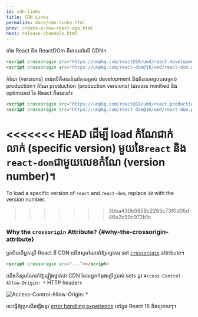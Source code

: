 ```yaml
---
id: cdn-links
title: CDN Links
permalink: docs/cdn-links.html
prev: create-a-new-react-app.html
next: release-channels.html
---
```


ទាំង React និង ReactDOm គឺមាននៅលើ CDN។

```html
<script crossorigin src="https://unpkg.com/react@18/umd/react.development.js"></script>
<script crossorigin src="https://unpkg.com/react-dom@18/umd/react-dom.development.js"></script>
```

កំណែ (versions) ខាងលើគឺមានន័យតែសម្រាប់ development និងមិនសមស្របសម្រាប់ production។ កំណែ production (production versions) ដែលបាន minified និង optimized នៃ React គឺមាននៅ៖

```html
<script crossorigin src="https://unpkg.com/react@18/umd/react.production.min.js"></script>
<script crossorigin src="https://unpkg.com/react-dom@18/umd/react-dom.production.min.js"></script>
```

<<<<<<< HEAD
ដើម្បី load កំណែជាក់លាក់ (specific version) មួយនៃ​​​`react` និង `react-dom`​ជាមួយលេខកំណែ (version number)។
=======
To load a specific version of `react` and `react-dom`, replace `18` with the version number.
>>>>>>> 3bba430b5959c2263c73f0d05d46e2c99c972b1c

### Why the `crossorigin` Attribute? {#why-the-crossorigin-attribute}

ប្រសិនបើអ្នកប្រើ React ពី CDN យើងសូមណែនាំឱ្យរក្សាការ set [`crossorigin`](https://developer.mozilla.org/en-US/docs/Web/HTML/CORS_settings_attributes) attribute។

```html
<script crossorigin src="..."></script>
```

យើងក៏សូមណែនាំឱ្យផ្ទៀងផ្ទាត់ថា CDN ដែលអ្នកកំពុងប្រើប្រាស់ sets នូវ `Access-Control-Allow-Origin: *` HTTP header៖

![Access-Control-Allow-Origin: *](../images/docs/cdn-cors-header.png)

នេះធ្វើឱ្យប្រសើរឡើងនូវ [error handling experience](/blog/2017/07/26/error-handling-in-react-16.html) នៅក្នុង React 16 និងក្រោយៗ។
